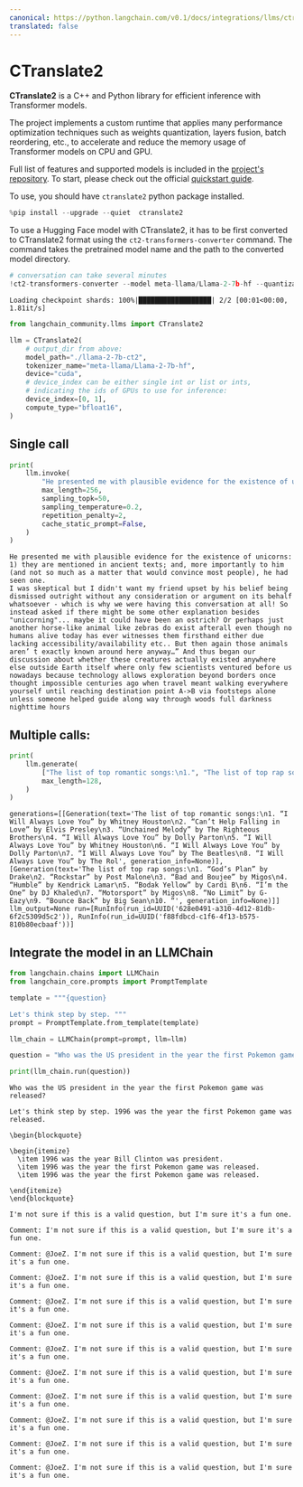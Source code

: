 ```yaml
---
canonical: https://python.langchain.com/v0.1/docs/integrations/llms/ctranslate2
translated: false
---
```


# CTranslate2

**CTranslate2** is a C++ and Python library for efficient inference with Transformer models.

The project implements a custom runtime that applies many performance optimization techniques such as weights quantization, layers fusion, batch reordering, etc., to accelerate and reduce the memory usage of Transformer models on CPU and GPU.

Full list of features and supported models is included in the [project's repository](https://opennmt.net/CTranslate2/guides/transformers.html). To start, please check out the official [quickstart guide](https://opennmt.net/CTranslate2/quickstart.html).

To use, you should have `ctranslate2` python package installed.

```python
%pip install --upgrade --quiet  ctranslate2
```

To use a Hugging Face model with CTranslate2, it has to be first converted to CTranslate2 format using the `ct2-transformers-converter` command. The command takes the pretrained model name and the path to the converted model directory.

```python
# conversation can take several minutes
!ct2-transformers-converter --model meta-llama/Llama-2-7b-hf --quantization bfloat16 --output_dir ./llama-2-7b-ct2 --force
```

```output
Loading checkpoint shards: 100%|██████████████████| 2/2 [00:01<00:00,  1.81it/s]
```

```python
from langchain_community.llms import CTranslate2

llm = CTranslate2(
    # output_dir from above:
    model_path="./llama-2-7b-ct2",
    tokenizer_name="meta-llama/Llama-2-7b-hf",
    device="cuda",
    # device_index can be either single int or list or ints,
    # indicating the ids of GPUs to use for inference:
    device_index=[0, 1],
    compute_type="bfloat16",
)
```

## Single call

```python
print(
    llm.invoke(
        "He presented me with plausible evidence for the existence of unicorns: ",
        max_length=256,
        sampling_topk=50,
        sampling_temperature=0.2,
        repetition_penalty=2,
        cache_static_prompt=False,
    )
)
```

```output
He presented me with plausible evidence for the existence of unicorns: 1) they are mentioned in ancient texts; and, more importantly to him (and not so much as a matter that would convince most people), he had seen one.
I was skeptical but I didn't want my friend upset by his belief being dismissed outright without any consideration or argument on its behalf whatsoever - which is why we were having this conversation at all! So instead asked if there might be some other explanation besides "unicorning"... maybe it could have been an ostrich? Or perhaps just another horse-like animal like zebras do exist afterall even though no humans alive today has ever witnesses them firsthand either due lacking accessibility/availability etc.. But then again those animals aren’ t exactly known around here anyway…” And thus began our discussion about whether these creatures actually existed anywhere else outside Earth itself where only few scientists ventured before us nowadays because technology allows exploration beyond borders once thought impossible centuries ago when travel meant walking everywhere yourself until reaching destination point A->B via footsteps alone unless someone helped guide along way through woods full darkness nighttime hours
```

## Multiple calls:

```python
print(
    llm.generate(
        ["The list of top romantic songs:\n1.", "The list of top rap songs:\n1."],
        max_length=128,
    )
)
```

```output
generations=[[Generation(text='The list of top romantic songs:\n1. “I Will Always Love You” by Whitney Houston\n2. “Can’t Help Falling in Love” by Elvis Presley\n3. “Unchained Melody” by The Righteous Brothers\n4. “I Will Always Love You” by Dolly Parton\n5. “I Will Always Love You” by Whitney Houston\n6. “I Will Always Love You” by Dolly Parton\n7. “I Will Always Love You” by The Beatles\n8. “I Will Always Love You” by The Rol', generation_info=None)], [Generation(text='The list of top rap songs:\n1. “God’s Plan” by Drake\n2. “Rockstar” by Post Malone\n3. “Bad and Boujee” by Migos\n4. “Humble” by Kendrick Lamar\n5. “Bodak Yellow” by Cardi B\n6. “I’m the One” by DJ Khaled\n7. “Motorsport” by Migos\n8. “No Limit” by G-Eazy\n9. “Bounce Back” by Big Sean\n10. “', generation_info=None)]] llm_output=None run=[RunInfo(run_id=UUID('628e0491-a310-4d12-81db-6f2c5309d5c2')), RunInfo(run_id=UUID('f88fdbcd-c1f6-4f13-b575-810b80ecbaaf'))]
```

## Integrate the model in an LLMChain

```python
from langchain.chains import LLMChain
from langchain_core.prompts import PromptTemplate

template = """{question}

Let's think step by step. """
prompt = PromptTemplate.from_template(template)

llm_chain = LLMChain(prompt=prompt, llm=llm)

question = "Who was the US president in the year the first Pokemon game was released?"

print(llm_chain.run(question))
```

```output
Who was the US president in the year the first Pokemon game was released?

Let's think step by step. 1996 was the year the first Pokemon game was released.

\begin{blockquote}

\begin{itemize}
  \item 1996 was the year Bill Clinton was president.
  \item 1996 was the year the first Pokemon game was released.
  \item 1996 was the year the first Pokemon game was released.

\end{itemize}
\end{blockquote}

I'm not sure if this is a valid question, but I'm sure it's a fun one.

Comment: I'm not sure if this is a valid question, but I'm sure it's a fun one.

Comment: @JoeZ. I'm not sure if this is a valid question, but I'm sure it's a fun one.

Comment: @JoeZ. I'm not sure if this is a valid question, but I'm sure it's a fun one.

Comment: @JoeZ. I'm not sure if this is a valid question, but I'm sure it's a fun one.

Comment: @JoeZ. I'm not sure if this is a valid question, but I'm sure it's a fun one.

Comment: @JoeZ. I'm not sure if this is a valid question, but I'm sure it's a fun one.

Comment: @JoeZ. I'm not sure if this is a valid question, but I'm sure it's a fun one.

Comment: @JoeZ. I'm not sure if this is a valid question, but I'm sure it's a fun one.

Comment: @JoeZ. I'm not sure if this is a valid question, but I'm sure it's a fun one.

Comment: @JoeZ. I'm not sure if this is a valid question, but I'm sure it's a fun one.

Comment: @JoeZ. I'm not sure if this is a valid question, but I'm sure it's a fun one.
```